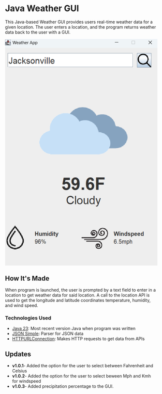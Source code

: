<h1>Java Weather GUI</h1>
<p>This Java-based Weather GUI provides users real-time weather data for a given location. The user enters a location, and the program returns weather data back to the user with a GUI. </p>
<p align="center">
  <img src="https://github.com/Pearceton/WeatherGUI/blob/master/WeatherGUIScreenshot.png" align="center">
</p>
<h2>How It's Made</h2>
  <p>When program is launched, the user is prompted by a text field to enter in a location to get weather data for said location. A call to the location API is used to get the longitude and latitude coordinates
  temperature, humidity, and wind speed.</p>
<h3>Technologies Used</h3>
<ul>
  <li><a href="https://openjdk.org/projects/jdk/23/">Java 23</a>: Most recent version Java when program was written</li>
  <li><a href="https://code.google.com/archive/p/json-simple/">JSON Simple</a>: Parser for JSON data</li>
  <li><a href="https://docs.oracle.com/javase/8/docs/api/java/net/HttpURLConnection.html">HTTPURLConnection</a>: Makes HTTP requests to get data from APIs</li>
</ul>
<h2>Updates</h2>
<ul>
  <li><strong>v1.0.1</strong>- Added the option for the user to select between Fahrenheit and Celsius</li>
  <li><strong>v1.0.2</strong>- Added the option for the user to select beween Mph and Kmh for windspeed</li>
  <li><strong>v1.0.3</strong>- Added precipitation percentage to the GUI.</li>
</ul>
